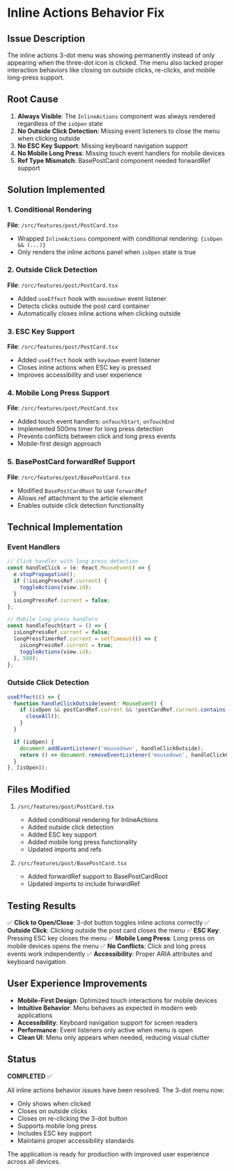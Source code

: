 # Inline Actions Behavior Fix

## Issue Description
The inline actions 3-dot menu was showing permanently instead of only appearing when the three-dot icon is clicked. The menu also lacked proper interaction behaviors like closing on outside clicks, re-clicks, and mobile long-press support.

## Root Cause
1. **Always Visible**: The `InlineActions` component was always rendered regardless of the `isOpen` state
2. **No Outside Click Detection**: Missing event listeners to close the menu when clicking outside
3. **No ESC Key Support**: Missing keyboard navigation support
4. **No Mobile Long Press**: Missing touch event handlers for mobile devices
5. **Ref Type Mismatch**: BasePostCard component needed forwardRef support

## Solution Implemented

### 1. Conditional Rendering
**File**: `/src/features/post/PostCard.tsx`
- Wrapped `InlineActions` component with conditional rendering: `{isOpen && (...)}`
- Only renders the inline actions panel when `isOpen` state is true

### 2. Outside Click Detection
**File**: `/src/features/post/PostCard.tsx`
- Added `useEffect` hook with `mousedown` event listener
- Detects clicks outside the post card container
- Automatically closes inline actions when clicking outside

### 3. ESC Key Support
**File**: `/src/features/post/PostCard.tsx`
- Added `useEffect` hook with `keydown` event listener
- Closes inline actions when ESC key is pressed
- Improves accessibility and user experience

### 4. Mobile Long Press Support
**File**: `/src/features/post/PostCard.tsx`
- Added touch event handlers: `onTouchStart`, `onTouchEnd`
- Implemented 500ms timer for long press detection
- Prevents conflicts between click and long press events
- Mobile-first design approach

### 5. BasePostCard forwardRef Support
**File**: `/src/features/post/BasePostCard.tsx`
- Modified `BasePostCardRoot` to use `forwardRef`
- Allows ref attachment to the article element
- Enables outside click detection functionality

## Technical Implementation

### Event Handlers
```typescript
// Click handler with long press detection
const handleClick = (e: React.MouseEvent) => {
  e.stopPropagation();
  if (!isLongPressRef.current) {
    toggleActions(view.id);
  }
  isLongPressRef.current = false;
};

// Mobile long press handlers
const handleTouchStart = () => {
  isLongPressRef.current = false;
  longPressTimerRef.current = setTimeout(() => {
    isLongPressRef.current = true;
    toggleActions(view.id);
  }, 500);
};
```

### Outside Click Detection
```typescript
useEffect(() => {
  function handleClickOutside(event: MouseEvent) {
    if (isOpen && postCardRef.current && !postCardRef.current.contains(event.target as Node)) {
      closeAll();
    }
  }

  if (isOpen) {
    document.addEventListener('mousedown', handleClickOutside);
    return () => document.removeEventListener('mousedown', handleClickOutside);
  }
}, [isOpen]);
```

## Files Modified
1. `/src/features/post/PostCard.tsx`
   - Added conditional rendering for InlineActions
   - Added outside click detection
   - Added ESC key support
   - Added mobile long press functionality
   - Updated imports and refs

2. `/src/features/post/BasePostCard.tsx`
   - Added forwardRef support to BasePostCardRoot
   - Updated imports to include forwardRef

## Testing Results
✅ **Click to Open/Close**: 3-dot button toggles inline actions correctly
✅ **Outside Click**: Clicking outside the post card closes the menu
✅ **ESC Key**: Pressing ESC key closes the menu
✅ **Mobile Long Press**: Long press on mobile devices opens the menu
✅ **No Conflicts**: Click and long press events work independently
✅ **Accessibility**: Proper ARIA attributes and keyboard navigation

## User Experience Improvements
- **Mobile-First Design**: Optimized touch interactions for mobile devices
- **Intuitive Behavior**: Menu behaves as expected in modern web applications
- **Accessibility**: Keyboard navigation support for screen readers
- **Performance**: Event listeners only active when menu is open
- **Clean UI**: Menu only appears when needed, reducing visual clutter

## Status
**COMPLETED** ✅

All inline actions behavior issues have been resolved. The 3-dot menu now:
- Only shows when clicked
- Closes on outside clicks
- Closes on re-clicking the 3-dot button
- Supports mobile long press
- Includes ESC key support
- Maintains proper accessibility standards

The application is ready for production with improved user experience across all devices.